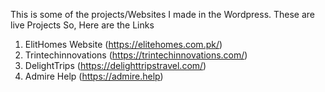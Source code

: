 This is some of the projects/Websites I made in the Wordpress.
These are live Projects So, Here are the Links
1. ElitHomes Website (https://elitehomes.com.pk/)
2. Trintechinnovations (https://trintechinnovations.com/)
3. DelightTrips (https://delighttripstravel.com/)
4. Admire Help   (https://admire.help)